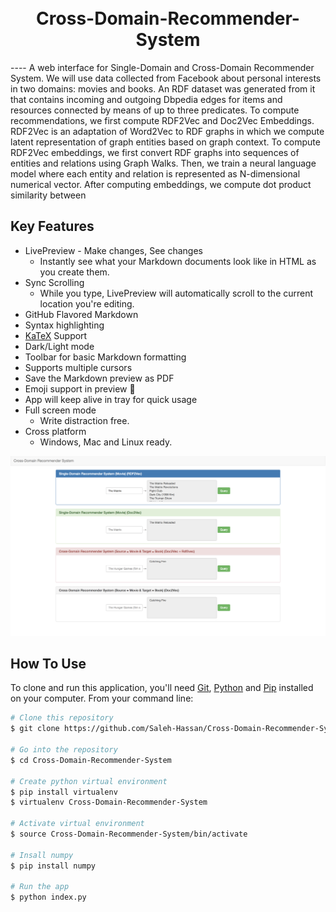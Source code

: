 <h1 align="center">
  <br>
  Cross-Domain-Recommender-System
  <br>
</h1>
----
A web interface for Single-Domain and Cross-Domain Recommender System. We will use data collected from Facebook about personal interests in two domains: movies and books. An RDF dataset was generated from it that contains incoming and outgoing Dbpedia edges for items and resources connected by means of up to three predicates. To compute recommendations, we first compute RDF2Vec and Doc2Vec Embeddings. RDF2Vec is an adaptation of Word2Vec to RDF graphs in which we compute latent representation of graph entities based on graph context. To compute RDF2Vec embeddings, we first convert RDF graphs into sequences of entities and relations using Graph Walks. Then, we train a neural language model where each entity and relation is represented as N-dimensional numerical vector. After computing embeddings, we compute dot product similarity between 

## Key Features

* LivePreview - Make changes, See changes
  - Instantly see what your Markdown documents look like in HTML as you create them.
* Sync Scrolling
  - While you type, LivePreview will automatically scroll to the current location you're editing.
* GitHub Flavored Markdown  
* Syntax highlighting
* [KaTeX](https://khan.github.io/KaTeX/) Support
* Dark/Light mode
* Toolbar for basic Markdown formatting
* Supports multiple cursors
* Save the Markdown preview as PDF
* Emoji support in preview :tada:
* App will keep alive in tray for quick usage
* Full screen mode
  - Write distraction free.
* Cross platform
  - Windows, Mac and Linux ready.
  

![Screenshot](/web_app_image.png?raw=true)


## How To Use

To clone and run this application, you'll need [Git](https://git-scm.com), [Python](https://www.python.org/downloads/) and [Pip](https://pypi.python.org/pypi/pip) installed on your computer. From your command line:

```bash
# Clone this repository
$ git clone https://github.com/Saleh-Hassan/Cross-Domain-Recommender-System.git

# Go into the repository
$ cd Cross-Domain-Recommender-System

# Create python virtual environment
$ pip install virtualenv
$ virtualenv Cross-Domain-Recommender-System

# Activate virtual environment
$ source Cross-Domain-Recommender-System/bin/activate

# Insall numpy
$ pip install numpy

# Run the app
$ python index.py
```
